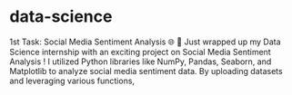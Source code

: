 # data-science
1st Task: Social Media Sentiment Analysis 🌐  🚀 Just wrapped up my Data Science internship with an exciting project on Social Media Sentiment Analysis !  I utilized Python libraries like NumPy, Pandas, Seaborn, and Matplotlib to analyze social media sentiment data. By uploading datasets and leveraging various functions, 
